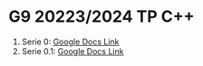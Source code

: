 # G9 20223/2024 TP C++

1. Serie 0:  [Google Docs Link](https://docs.google.com/document/d/164jj22kH6EuSdk-xGHyaL3SeK_9BArElxK0c5Q40BDE/edit?usp=sharing)
2. Serie 0.1: [Google Docs Link](https://docs.google.com/document/d/1jcbAcVsEBKgz-DzDk0RoCs4j_RoFsFG0hUePMi5g640/edit?usp=sharing)
